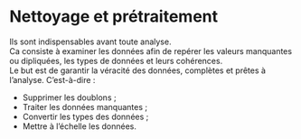 # **Nettoyage et prétraitement**
Ils sont indispensables avant toute analyse.  
Ca consiste à examiner les données afin de repérer les valeurs manquantes ou dipliquées, les types de données et leurs cohérences.  
Le but est de garantir la véracité des données, complètes et prêtes à l’analyse. C’est-à-dire :
* Supprimer les doublons ;
* Traiter les données manquantes ;
* Convertir les types des données ;
* Mettre à l’échelle les données.